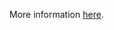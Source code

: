 More information [here](https://docs.prismacloud.io/en/enterprise-edition/policy-reference/aws-policies/aws-general-policies/bc-aws-52).

